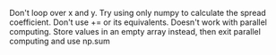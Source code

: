 Don't loop over x and y. 
Try using only numpy to calculate the spread coefficient.
Don't use += or its equivalents. Doesn't work with parallel computing. 
Store values in an empty array instead, then exit parallel computing and use np.sum